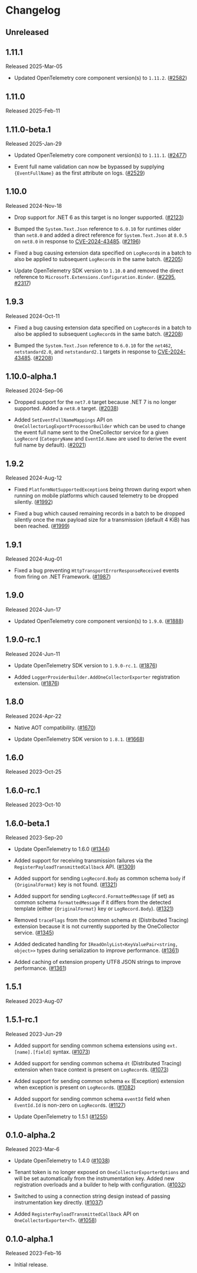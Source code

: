 # Changelog

## Unreleased

## 1.11.1

Released 2025-Mar-05

* Updated OpenTelemetry core component version(s) to `1.11.2`.
  ([#2582](https://github.com/open-telemetry/opentelemetry-dotnet-contrib/pull/2582))

## 1.11.0

Released 2025-Feb-11

## 1.11.0-beta.1

Released 2025-Jan-29

* Updated OpenTelemetry core component version(s) to `1.11.1`.
  ([#2477](https://github.com/open-telemetry/opentelemetry-dotnet-contrib/pull/2477))

* Event full name validation can now be bypassed by supplying `{EventFullName}`
  as the first attribute on logs.
  ([#2529](https://github.com/open-telemetry/opentelemetry-dotnet-contrib/pull/2529))

## 1.10.0

Released 2024-Nov-18

* Drop support for .NET 6 as this target is no longer supported.
  ([#2123](https://github.com/open-telemetry/opentelemetry-dotnet-contrib/pull/2123))

* Bumped the `System.Text.Json` reference to `6.0.10` for runtimes older than
  `net8.0` and added a direct reference for `System.Text.Json` at `8.0.5` on
  `net8.0` in response to
  [CVE-2024-43485](https://msrc.microsoft.com/update-guide/vulnerability/CVE-2024-43485).
  ([#2196](https://github.com/open-telemetry/opentelemetry-dotnet-contrib/pull/2196))

* Fixed a bug causing extension data specified on `LogRecord`s in a batch to
  also be applied to subsequent `LogRecord`s in the same batch.
  ([#2205](https://github.com/open-telemetry/opentelemetry-dotnet-contrib/pull/2205))

* Update OpenTelemetry SDK version to `1.10.0` and removed the direct reference
  to `Microsoft.Extensions.Configuration.Binder`.
  ([#2295](https://github.com/open-telemetry/opentelemetry-dotnet-contrib/pull/2295),
  [#2317](https://github.com/open-telemetry/opentelemetry-dotnet-contrib/pull/2317))

## 1.9.3

Released 2024-Oct-11

* Fixed a bug causing extension data specified on `LogRecord`s in a batch to
  also be applied to subsequent `LogRecord`s in the same batch.
  ([#2208](https://github.com/open-telemetry/opentelemetry-dotnet-contrib/pull/2208))

* Bumped the `System.Text.Json` reference to `6.0.10` for the `net462`,
  `netstandard2.0`, and `netstandard2.1` targets in response to
  [CVE-2024-43485](https://github.com/advisories/GHSA-8g4q-xg66-9fp4).
  ([#2208](https://github.com/open-telemetry/opentelemetry-dotnet-contrib/pull/2208))

## 1.10.0-alpha.1

Released 2024-Sep-06

* Dropped support for the `net7.0` target because .NET 7 is no longer supported.
  Added a `net8.0` target.
  ([#2038](https://github.com/open-telemetry/opentelemetry-dotnet-contrib/issues/2038))

* Added `SetEventFullNameMappings` API on
  `OneCollectorLogExportProcessorBuilder` which can be used to change the event
  full name sent to the OneCollector service for a given `LogRecord`
  (`CategoryName` and `EventId.Name` are used to derive the event full name by
  default).
  ([#2021](https://github.com/open-telemetry/opentelemetry-dotnet-contrib/pull/2021))

## 1.9.2

Released 2024-Aug-12

* Fixed `PlatformNotSupportedException`s being thrown during export when running
  on mobile platforms which caused telemetry to be dropped silently.
  ([#1992](https://github.com/open-telemetry/opentelemetry-dotnet-contrib/pull/1992))

* Fixed a bug which caused remaining records in a batch to be dropped silently
  once the max payload size for a transmission (default 4 KiB) has been
  reached.
  ([#1999](https://github.com/open-telemetry/opentelemetry-dotnet-contrib/pull/1999))

## 1.9.1

Released 2024-Aug-01

* Fixed a bug preventing `HttpTransportErrorResponseReceived` events from firing
  on .NET Framework.
  ([#1987](https://github.com/open-telemetry/opentelemetry-dotnet-contrib/pull/1987))

## 1.9.0

Released 2024-Jun-17

* Updated OpenTelemetry core component version(s) to `1.9.0`.
  ([#1888](https://github.com/open-telemetry/opentelemetry-dotnet-contrib/pull/1888))

## 1.9.0-rc.1

Released 2024-Jun-11

* Update OpenTelemetry SDK version to `1.9.0-rc.1`.
  ([#1876](https://github.com/open-telemetry/opentelemetry-dotnet-contrib/pull/1876))

* Added `LoggerProviderBuilder.AddOneCollectorExporter` registration extension.
  ([#1876](https://github.com/open-telemetry/opentelemetry-dotnet-contrib/pull/1876))

## 1.8.0

Released 2024-Apr-22

* Native AOT compatibility.
  ([#1670](https://github.com/open-telemetry/opentelemetry-dotnet-contrib/pull/1670))

* Update OpenTelemetry SDK version to `1.8.1`.
  ([#1668](https://github.com/open-telemetry/opentelemetry-dotnet-contrib/pull/1668))

## 1.6.0

Released 2023-Oct-25

## 1.6.0-rc.1

Released 2023-Oct-10

## 1.6.0-beta.1

Released 2023-Sep-20

* Update OpenTelemetry to 1.6.0
  ([#1344](https://github.com/open-telemetry/opentelemetry-dotnet-contrib/pull/1344))

* Added support for receiving transmission failures via the
  `RegisterPayloadTransmittedCallback` API.
  ([#1309](https://github.com/open-telemetry/opentelemetry-dotnet-contrib/pull/1309))

* Added support for sending `LogRecord.Body` as common schema `body` if
  `{OriginalFormat}` key is not found.
  ([#1321](https://github.com/open-telemetry/opentelemetry-dotnet-contrib/pull/1321))

* Added support for sending `LogRecord.FormattedMessage` (if set) as common
  schema `formattedMessage` if it differs from the detected template (either
  `{OriginalFormat}` key or `LogRecord.Body`).
  ([#1321](https://github.com/open-telemetry/opentelemetry-dotnet-contrib/pull/1321))

* Removed `traceFlags` from the common schema `dt` (Distributed Tracing)
  extension because it is not currently supported by the OneCollector service.
  ([#1345](https://github.com/open-telemetry/opentelemetry-dotnet-contrib/pull/1345))

* Added dedicated handling for `IReadOnlyList<KeyValuePair<string, object>>`
  types during serialization to improve performance.
  ([#1361](https://github.com/open-telemetry/opentelemetry-dotnet-contrib/pull/1361))

* Added caching of extension property UTF8 JSON strings to improve performance.
  ([#1361](https://github.com/open-telemetry/opentelemetry-dotnet-contrib/pull/1361))

## 1.5.1

Released 2023-Aug-07

## 1.5.1-rc.1

Released 2023-Jun-29

* Added support for sending common schema extensions using `ext.[name].[field]`
  syntax.
  ([#1073](https://github.com/open-telemetry/opentelemetry-dotnet-contrib/pull/1073))

* Added support for sending common schema `dt` (Distributed Tracing) extension
  when trace context is present on `LogRecord`s.
  ([#1073](https://github.com/open-telemetry/opentelemetry-dotnet-contrib/pull/1073))

* Added support for sending common schema `ex` (Exception) extension when
  exception is present on `LogRecord`s.
  ([#1082](https://github.com/open-telemetry/opentelemetry-dotnet-contrib/pull/1082))

* Added support for sending common schema `eventId` field when `EventId.Id` is
  non-zero on `LogRecord`s.
  ([#1127](https://github.com/open-telemetry/opentelemetry-dotnet-contrib/pull/1127))

* Update OpenTelemetry to 1.5.1
  ([#1255](https://github.com/open-telemetry/opentelemetry-dotnet-contrib/pull/1255))

## 0.1.0-alpha.2

Released 2023-Mar-6

* Update OpenTelemetry to 1.4.0
  ([#1038](https://github.com/open-telemetry/opentelemetry-dotnet-contrib/pull/1038))

* Tenant token is no longer exposed on `OneCollectorExporterOptions` and will be
  set automatically from the instrumentation key. Added new registration
  overloads and a builder to help with configuration.
  ([#1032](https://github.com/open-telemetry/opentelemetry-dotnet-contrib/pull/1032))

* Switched to using a connection string design instead of passing
  instrumentation key directly.
  ([#1037](https://github.com/open-telemetry/opentelemetry-dotnet-contrib/pull/1037))

* Added `RegisterPayloadTransmittedCallback` API on `OneCollectorExporter<T>`.
  ([#1058](https://github.com/open-telemetry/opentelemetry-dotnet-contrib/pull/1058))

## 0.1.0-alpha.1

Released 2023-Feb-16

* Initial release.
